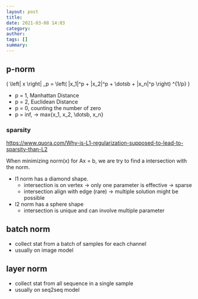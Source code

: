 ```yaml
---
layout: post
title: 
date: 2021-03-08 14:03
category: 
author: 
tags: []
summary: 
---
```


## p-norm

\(
\left\| x \right\| _p = \left( |x_1|^p + |x_2|^p + \dotsb + |x_n|^p \right) ^{1/p}
\)

* p = 1, Manhattan Distance
* p = 2, Euclidean Distance
* p = 0, counting the number of zero
* p = inf, -> max{x_1, x_2, \dotsb, x_n}  

### sparsity

https://www.quora.com/Why-is-L1-regularization-supposed-to-lead-to-sparsity-than-L2

When minimizing norm(x) for Ax = b, we are try to find a intersection with the norm.

* l1 norm has a diamond shape. 
  * intersection is on vertex -> only one parameter is effective -> sparse
  * intersection align with edge (rare) -> multiple solution might be possible
* l2 norm has a sphere shape
  * intersection is unique and can involve multiple parameter

## batch norm

* collect stat from a batch of samples for each channel
* usually on image model

## layer norm

* collect stat from all sequence in a single sample
* usually on seq2seq model
